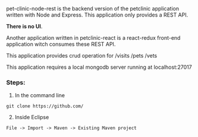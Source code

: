 pet-clinic-node-rest is the backend version of the petclinic application written with Node and Express.
This application only provides a REST API. 

**There is no UI**.

Another application written in petclinic-react is a react-redux front-end application witch consumes these REST API.

This application provides crud operation for 
/visits
/pets
/vets

This application requires a local mongodb server running at localhost:27017


### Steps:
1) In the command line
```
git clone https://github.com/
```
2) Inside Eclipse
```
File -> Import -> Maven -> Existing Maven project
```
